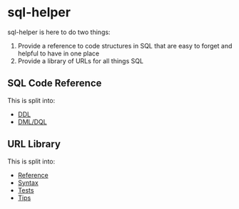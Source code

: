 # sql-helper
sql-helper is here to do two things:
1. Provide a reference to code structures in SQL that are easy to forget and helpful to have in one place
1. Provide a library of URLs for all things SQL

## SQL Code Reference
This is split into:
* [DDL](https://github.com/tgburgin/sql-helper/tree/trunk/ddl)
* [DML/DQL](https://github.com/tgburgin/sql-helper/tree/trunk/dml-dql)

## URL Library
This is split into:
* [Reference](https://github.com/tgburgin/sql-helper/blob/trunk/urls/reference.txt)
* [Syntax](https://github.com/tgburgin/sql-helper/blob/trunk/urls/syntax.txt)
* [Tests](https://github.com/tgburgin/sql-helper/blob/trunk/urls/tests.txt)
* [Tips](https://github.com/tgburgin/sql-helper/blob/trunk/urls/tips.txt)
